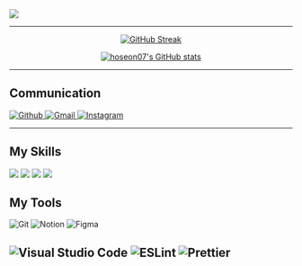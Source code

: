 <img src="https://capsule-render.vercel.app/api?type=Waving&color=auto&height=200&section=header&text=hoseon&Size=50&fontAlign=77&fontAlignY=30&animation=twinkling&desc=Frontend%20Developer&descAlign=85&descAlignY=55&fontColor=FFFFFF"/>
<div align="center" >

---



[![GitHub Streak](https://streak-stats.demolab.com?user=hoseon07&theme=prussian&hide_border=true&date_format=M%20j%5B%2C%20Y%5D&card_width=700)](https://git.io/streak-stats)

[![hoseon07's GitHub stats](https://github-readme-stats.vercel.app/api?username=hoseon07&theme=tokyonight)](https://github.com/anuraghazra/github-readme-stats)

</div>

<div align="left">

---

<h2>Communication</h2>

<a href="https://github.com/hoseon07">

![Github](https://img.shields.io/badge/GitHub-100000?style=for-the-badge&logo=github&logoColor=white)
</a> 
<a href="a01081930429@gmail.com"> 
![Gmail](https://img.shields.io/badge/Gmail-D14836?style=for-the-badge&logo=gmail&logoColor=white)
<a href = "https://instagram.com/seon_04.02">
![Instagram](https://img.shields.io/badge/Instagram-E4405F?style=for-the-badge&logo=instagram&logoColor=white) </a>

---

<h2>My Skills</h2>


<div align="left">
  <img src="https://img.shields.io/badge/html5-E34F26?style=for-the-badge&logo=html5&logoColor=white">
  <img src="https://img.shields.io/badge/css3-1572B6?style=for-the-badge&logo=css3&logoColor=white">
  <img src="https://img.shields.io/badge/javascript-F7DF1E?style=for-the-badge&logo=javascript&logoColor=white">
  <img src="https://img.shields.io/badge/react-61DAFB?style=for-the-badge&logo=react&logoColor=white">
</div>


<h2>My Tools</h2>

![Git](https://img.shields.io/badge/GIT-E44C30?style=for-the-badge&logo=git&logoColor=white)
![Notion](https://img.shields.io/badge/Notion-000000?style=for-the-badge&logo=notion&logoColor=white)
![Figma](https://img.shields.io/badge/Figma-F24E1E?style=for-the-badge&logo=figma&logoColor=white)

![Visual Studio Code](https://img.shields.io/badge/Visual_Studio_Code-0078D4?style=for-the-badge&logo=visual%20studio%20code&logoColor=white)
![ESLint](https://img.shields.io/badge/eslint-3A33D1?style=for-the-badge&logo=eslint&logoColor=white)
![Prettier](https://img.shields.io/badge/prettier-1A2C34?style=for-the-badge&logo=prettier&logoColor=F7BA3E)
---

</div>
